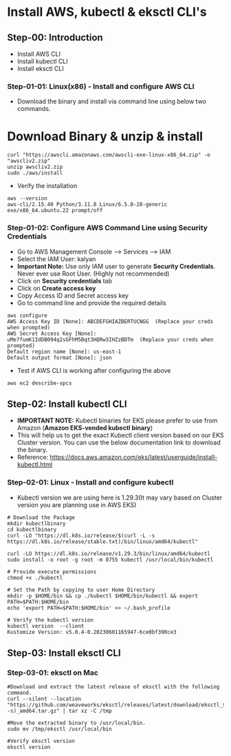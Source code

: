 # Install AWS, kubectl & eksctl CLI's

## Step-00: Introduction
- Install AWS CLI
- Install kubectl CLI
- Install eksctl CLI

### Step-01-01: Linux(x86) - Install and configure AWS CLI
- Download the binary and install via command line using below two commands. 

# Download Binary & unzip & install
```
curl "https://awscli.amazonaws.com/awscli-exe-linux-x86_64.zip" -o "awscliv2.zip"
unzip awscliv2.zip
sudo ./aws/install

```
- Verify the installation 
```
aws --version
aws-cli/2.15.40 Python/3.11.8 Linux/6.5.0-28-generic exe/x86_64.ubuntu.22 prompt/off
```
### Step-01-02: Configure AWS Command Line using Security Credentials
- Go to AWS Management Console --> Services --> IAM
- Select the IAM User: kalyan 
- **Important Note:** Use only IAM user to generate **Security Credentials**. Never ever use Root User. (Highly not recommended)
- Click on **Security credentials** tab
- Click on **Create access key**
- Copy Access ID and Secret access key
- Go to command line and provide the required details
```
aws configure
AWS Access Key ID [None]: ABCDEFGHIAZBERTUCNGG  (Replace your creds when prompted)
AWS Secret Access Key [None]: uMe7fumK1IdDB094q2sGFhM5Bqt3HQRw3IHZzBDTm  (Replace your creds when prompted)
Default region name [None]: us-east-1
Default output format [None]: json
```
- Test if AWS CLI is working after configuring the above
```
aws ec2 describe-vpcs
```
## Step-02: Install kubectl CLI
- **IMPORTANT NOTE:** Kubectl binaries for EKS please prefer to use from Amazon (**Amazon EKS-vended kubectl binary**)
- This will help us to get the exact Kubectl client version based on our EKS Cluster version. You can use the below documentation link to download the binary.
- Reference: https://docs.aws.amazon.com/eks/latest/userguide/install-kubectl.html

### Step-02-01: Linux - Install and configure kubectl
- Kubectl version we are using here is 1.29.3(It may vary based on Cluster version you are planning use in AWS EKS)

```
# Download the Package
mkdir kubectlbinary
cd kubectlbinary
curl -LO "https://dl.k8s.io/release/$(curl -L -s https://dl.k8s.io/release/stable.txt)/bin/linux/amd64/kubectl"

curl -LO https://dl.k8s.io/release/v1.29.3/bin/linux/amd64/kubectl
sudo install -o root -g root -m 0755 kubectl /usr/local/bin/kubectl

# Provide execute permissions
chmod +x ./kubectl

# Set the Path by copying to user Home Directory
mkdir -p $HOME/bin && cp ./kubectl $HOME/bin/kubectl && export PATH=$PATH:$HOME/bin
echo 'export PATH=$PATH:$HOME/bin' >> ~/.bash_profile

# Verify the kubectl version
kubectl version  --client
Kustomize Version: v5.0.4-0.20230601165947-6ce0bf390ce3
```
## Step-03: Install eksctl CLI
### Step-03-01: eksctl on Mac
```
#Download and extract the latest release of eksctl with the following command.
curl --silent --location "https://github.com/weaveworks/eksctl/releases/latest/download/eksctl_$(uname -s)_amd64.tar.gz" | tar xz -C /tmp

#Move the extracted binary to /usr/local/bin.
sudo mv /tmp/eksctl /usr/local/bin

#Verify eksctl version
eksctl version
